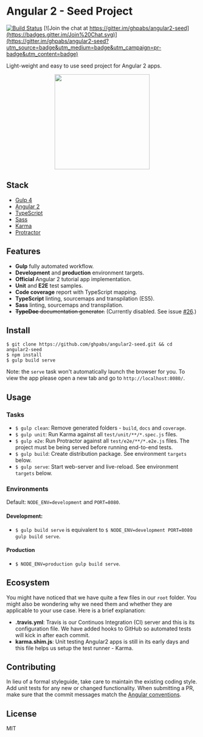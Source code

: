 # Angular 2 - Seed Project

[![Build Status](https://travis-ci.org/ghpabs/angular2-seed.svg)](https://travis-ci.org/ghpabs/angular2-seed)
[![Join the chat at https://gitter.im/ghpabs/angular2-seed](https://badges.gitter.im/Join%20Chat.svg)](https://gitter.im/ghpabs/angular2-seed?utm_source=badge&utm_medium=badge&utm_campaign=pr-badge&utm_content=badge)

Light-weight and easy to use seed project for Angular 2 apps.

<p align="center">
  <img src="http://i.imgur.com/gM0tsOZ.png" width="250">
</p>

## Stack
- [Gulp 4](http://gulpjs.com/)
- [Angular 2](https://angular.io/)
- [TypeScript](http://www.typescriptlang.org/)
- [Sass](http://sass-lang.com/)
- [Karma](http://karma-runner.github.io/)
- [Protractor](http://www.protractortest.org/)

## Features
- **Gulp** fully automated workflow.
- **Development** and **production** environment targets.
- **Official** Angular 2 tutorial app implementation.
- **Unit** and **E2E** test samples.
- **Code coverage** report with TypeScript mapping.
- **TypeScript** linting, sourcemaps and transpilation (ES5).
- **Sass** linting, sourcemaps and transpilation.
- ~~**TypeDoc** documentation generator.~~ (Currently disabled. See issue [#26](https://github.com/ghpabs/angular2-seed/issues/26).)

## Install
```
$ git clone https://github.com/ghpabs/angular2-seed.git && cd angular2-seed
$ npm install
$ gulp build serve
```

Note: the `serve` task won't automatically launch the browser for you.
To view the app please open a new tab and go to `http://localhost:8080/`.

## Usage
### Tasks
- `$ gulp clean`: Remove generated folders - `build`, `docs` and `coverage`.
- `$ gulp unit`: Run Karma against all `test/unit/**/*.spec.js` files.
- `$ gulp e2e`: Run Protractor against all `test/e2e/**/*.e2e.js` files. The project must be being served before running end-to-end tests.
- `$ gulp build`: Create distribution package. See environment `targets` below.
- `$ gulp serve`: Start web-server and live-reload. See environment `targets` below.

### Environments
Default: `NODE_ENV=development` and `PORT=8080`.

#### Development:
- `$ gulp build serve` is equivalent to
`$ NODE_ENV=development PORT=8080 gulp build serve`.

#### Production
- `$ NODE_ENV=production gulp build serve`.

## Ecosystem
You might have noticed that we have quite a few files in our `root` folder. You might also be wondering why we need them and whether they are applicable to your use case. Here is a brief explanation:

- **.travis.yml**: Travis is our Continuos Integration (CI) server and this is its configuration file. We have added hooks to GitHub so automated tests will kick in after each commit.
- **karma.shim.js**: Unit testing Angular2 apps is still in its early days and this file helps us setup the test runner - Karma.

## Contributing
In lieu of a formal styleguide, take care to maintain the existing coding style. Add unit tests for any new or changed functionality. When submitting a PR, make sure that the commit messages match the [Angular conventions](https://github.com/angular/angular/blob/master/CONTRIBUTING.md#commit-message-format).

## License
MIT
